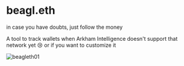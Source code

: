 # beagl.eth
in case you have doubts, just follow the money

A tool to track wallets when Arkham Intelligence doesn't support that network yet 😢 or if you want to customize it

![beagleth01](https://github.com/colthreepv/beagl.eth/assets/2657230/d0e03b86-d0e6-42b6-8e99-518d1ea3a4ae)
